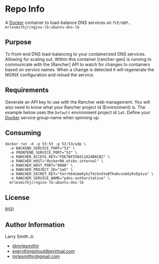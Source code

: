 Repo Info
=========
A [Docker] container to load-balance DNS services on `TCP/UDP`..
`mrlesmithjr/nginx-lb:ubuntu-dns-lb`

Purpose
-------
To front-end DNS load-balancing to your containerized DNS services. Allowing
for scaling out. Within this container [rancher-gen] is running to communicate
with the [Rancher] API to watch for changes to containers based on service names.
When a change is detected it will regenerate the NGINX configuration and reload
the service.

Requirements
------------
Generate an API key to use with the Rancher web management. You will also need
to know what your Rancher project id (Environment) is. The example below uses
the `Default` environment project id `1a5`.
Define your [Docker] service group-name when spinning up.

Consuming
---------
```
docker run -d -p 53:53 -p 53:53/udp \
  -e BACKEND_SERVICE_PORT="53" \
  -e FRONTEND_SERVICE_PORT="53" \
  -e RANCHER_ACCESS_KEY="FDE76F55B411624BACB2" \
  -e RANCHER_HOST="docker00.etsbv.internal" \
  -e RANCHER_HOST_PORT="8080" \
  -e RANCHER_PROJECT_ID="1a5" \
  -e RANCHER_SECRET_KEY="Yerrhb4sbmXyhzT4ihn5teBTkoKcnxbGzKvEptva" \
  -e RANCHER_SERVICE_NAME="pdns-authoritative" \
  mrlesmithjr/nginx-lb:ubuntu-dns-lb
```

License
-------

BSD

Author Information
------------------

Larry Smith Jr.
- [@mrlesmithjr]
- [everythingshouldbevirtual.com]
- [mrlesmithjr@gmail.com]

[Ansible]: <https://www.ansible.com/>
[Docker]: <https://www.docker.com>
[@mrlesmithjr]: <https://twitter.com/mrlesmithjr>
[everythingshouldbevirtual.com]: <http://everythingshouldbevirtual.com>
[mrlesmithjr@gmail.com]: <mailto:mrlesmithjr@gmail.com>
